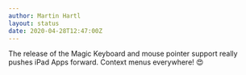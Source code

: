 ```yaml
---
author: Martin Hartl
layout: status
date: 2020-04-28T12:47:00Z
---
```

The release of the Magic Keyboard and mouse pointer support really pushes iPad Apps forward. Context menus everywhere! 😍
